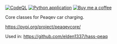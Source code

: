 [![CodeQL](https://github.com/elden1337/peaqev-core/actions/workflows/codeql.yml/badge.svg)](https://github.com/elden1337/peaqev-core/actions/workflows/codeql.yml) [![Python application](https://github.com/elden1337/peaqev-core/actions/workflows/python-app.yml/badge.svg)](https://github.com/elden1337/peaqev-core/actions/workflows/python-app.yml) 
[![Buy me a coffee](https://img.shields.io/static/v1.svg?label=Buy%20me%20a%20coffee&message=🥨&color=black&logo=buy%20me%20a%20coffee&logoColor=white&labelColor=6f4e37)](https://www.buymeacoffee.com/elden)

Core classes for Peaqev car charging.

https://pypi.org/project/peaqevcore/

Used in: https://github.com/elden1337/hass-peaq
